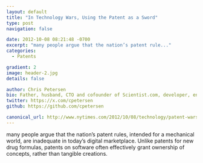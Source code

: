 ```yaml
---
layout: default
title: "In Technology Wars, Using the Patent as a Sword"
type: post
navigation: false

date: 2012-10-08 08:21:48 -0700
excerpt: "many people argue that the nation’s patent rule..."
categories:
  - Patents

gradient: 2
image: header-2.jpg
details: false

author: Chris Petersen
bio: Father, husband, CTO and cofounder of Scientist.com, developer, entrepreneur and technologist.
twitter: https://x.com/cpetersen
github: https://github.com/cpetersen

canonical_url: http://www.nytimes.com/2012/10/08/technology/patent-wars-among-tech-giants-can-stifle-competition.html
---
```



many people argue that the nation’s patent rules, intended for a mechanical world, are inadequate in today’s digital marketplace. Unlike patents for new drug formulas, patents on software often effectively grant ownership of concepts, rather than tangible creations.
